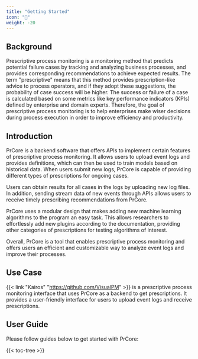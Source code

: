 ```yaml
---
title: "Getting Started"
icon: "🚀"
weight: -20
---
```


## Background

Prescriptive process monitoring is a monitoring method that predicts potential failure cases by tracking and analyzing business processes, and provides corresponding recommendations to achieve expected results. The term "prescriptive" means that this method provides prescription-like advice to process operators, and if they adopt these suggestions, the probability of case success will be higher. The success or failure of a case is calculated based on some metrics like key performance indicators (KPIs) defined by enterprise and domain experts. Therefore, the goal of prescriptive process monitoring is to help enterprises make wiser decisions during process execution in order to improve efficiency and productivity.

## Introduction

PrCore is a backend software that offers APIs to implement certain features of prescriptive process monitoring. It allows users to upload event logs and provides definitions, which can then be used to train models based on historical data. When users submit new logs, PrCore is capable of providing different types of prescriptions for ongoing cases.

Users can obtain results for all cases in the logs by uploading new log files. In addition, sending stream data of new events through APIs allows users to receive timely prescribing recommendations from PrCore.

PrCore uses a modular design that makes adding new machine learning algorithms to the program an easy task. This allows researchers to effortlessly add new plugins according to the documentation, providing other categories of prescriptions for testing algorithms of interest.

Overall, PrCore is a tool that enables prescriptive process monitoring and offers users an efficient and customizable way to analyze event logs and improve their processes.

## Use Case

{{< link "Kairos" "https://github.com/VisualPM" >}} is a prescriptive process monitoring interface that uses PrCore as a backend to get prescriptions. It provides a user-friendly interface for users to upload event logs and receive prescriptions.

## User Guide

Please follow guides below to get started with PrCore:

{{< toc-tree >}}
